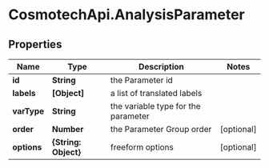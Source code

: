 # CosmotechApi.AnalysisParameter

## Properties

Name | Type | Description | Notes
------------ | ------------- | ------------- | -------------
**id** | **String** | the Parameter id | 
**labels** | **[Object]** | a list of translated labels | 
**varType** | **String** | the variable type for the parameter | 
**order** | **Number** | the Parameter Group order | [optional] 
**options** | **{String: Object}** | freeform options | [optional] 


